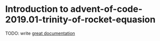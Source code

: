# Introduction to advent-of-code-2019.01-trinity-of-rocket-equasion

TODO: write [great documentation](http://jacobian.org/writing/what-to-write/)
